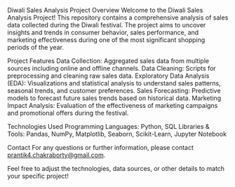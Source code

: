 Diwali Sales Analysis Project
Overview
Welcome to the Diwali Sales Analysis Project! This repository contains a comprehensive analysis of sales data collected during the Diwali festival. The project aims to uncover insights and trends in consumer behavior, sales performance, and marketing effectiveness during one of the most significant shopping periods of the year.

Project Features
Data Collection: Aggregated sales data from multiple sources including online and offline channels.
Data Cleaning: Scripts for preprocessing and cleaning raw sales data.
Exploratory Data Analysis (EDA): Visualizations and statistical analysis to understand sales patterns, seasonal trends, and customer preferences.
Sales Forecasting: Predictive models to forecast future sales trends based on historical data.
Marketing Impact Analysis: Evaluation of the effectiveness of marketing campaigns and promotional offers during the festival.

Technologies Used
Programming Languages: Python, SQL
Libraries & Tools: Pandas, NumPy, Matplotlib, Seaborn, Scikit-Learn, Jupyter Notebook



Contact
For any questions or further information, please contact prantik4.chakraborty@gmail.com.

Feel free to adjust the technologies, data sources, or other details to match your specific project!
